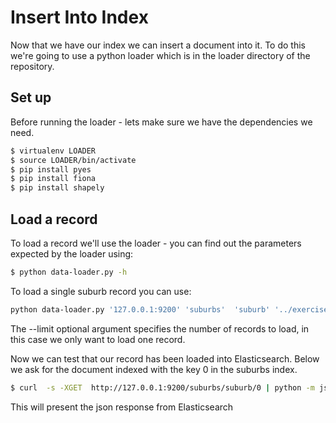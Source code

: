 # Insert Into Index

Now that we have our index we can insert a document into it. To do this we're going to use a python loader which is in the loader directory of the repository.

## Set up

Before running the loader - lets make sure we have the dependencies we need.

```bash
$ virtualenv LOADER
$ source LOADER/bin/activate
$ pip install pyes
$ pip install fiona
$ pip install shapely
```

## Load a record

To load a record we'll use the loader - you can find out the parameters expected by the loader using:

```bash
$ python data-loader.py -h
```

To load a single suburb record you can use:

```bash
python data-loader.py '127.0.0.1:9200' 'suburbs'  'suburb' '../exercise_data/Melbourne-Localities/locality_polygon.shp' 'id' --limit 1
```

The --limit optional argument specifies the number of records to load, in this case we only want to load one record.

Now we can test that our record has been loaded into Elasticsearch. Below we ask for the document indexed with the key 0 in the suburbs index.

```bash
$ curl  -s -XGET  http://127.0.0.1:9200/suburbs/suburb/0 | python -m json.tool
```
This will present the json response from Elasticsearch


